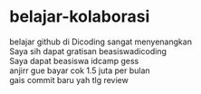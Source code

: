 # belajar-kolaborasi
belajar github di Dicoding sangat menyenangkan <br>
Saya sih dapat gratisan beasiswadicoding <br>
Saya dapat beasiswa idcamp gess <br>
anjirr gue bayar cok 1.5 juta per bulan <br>
gais commit baru yah tlg review
